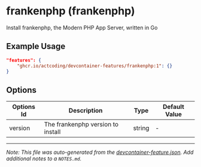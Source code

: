 
# frankenphp (frankenphp)

Install frankenphp, the Modern PHP App Server, written in Go

## Example Usage

```json
"features": {
    "ghcr.io/actcoding/devcontainer-features/frankenphp:1": {}
}
```

## Options

| Options Id | Description | Type | Default Value |
|-----|-----|-----|-----|
| version | The frankenphp version to install | string | - |



---

_Note: This file was auto-generated from the [devcontainer-feature.json](https://github.com/actcoding/devcontainer-features/blob/main/src/frankenphp/devcontainer-feature.json).  Add additional notes to a `NOTES.md`._
